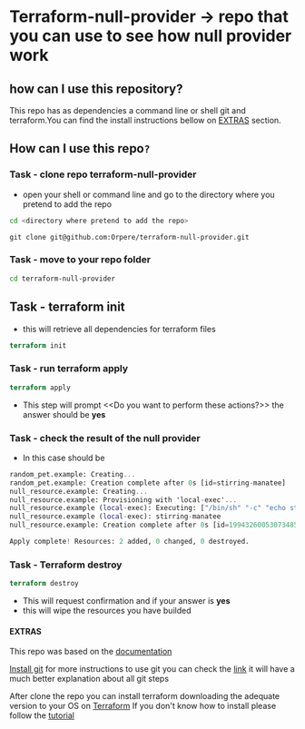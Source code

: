 # Terraform-null-provider -> repo that you can use to see how null provider work

## how can I use this repository?

This repo has as dependencies a command line or shell git and terraform.You can find the install instructions bellow on [EXTRAS](#extras) section.

## How can I use this repo`?`

### Task - clone repo terraform-null-provider

- open your shell or command line and go to the directory where you pretend to add the repo

```bash
cd <directory where pretend to add the repo>
```

```git
git clone git@github.com:Orpere/terraform-null-provider.git
```

### Task - move to your repo folder

```bash
cd terraform-null-provider
```
## Task - terraform init

- this will retrieve all dependencies for terraform files

```terraform
terraform init
```

### Task - run terraform apply

```terraform
terraform apply
```

- This step will prompt <<Do you want to perform these actions?>>
  the answer should be **yes** 

 

### Task - check the result of the null provider

- In this case should be

```terraform 
random_pet.example: Creating...
random_pet.example: Creation complete after 0s [id=stirring-manatee]
null_resource.example: Creating...
null_resource.example: Provisioning with 'local-exec'...
null_resource.example (local-exec): Executing: ["/bin/sh" "-c" "echo stirring-manatee"]
null_resource.example (local-exec): stirring-manatee
null_resource.example: Creation complete after 0s [id=1994326005307348540]

Apply complete! Resources: 2 added, 0 changed, 0 destroyed.
```

### Task - Terraform destroy

```terraform
terraform destroy
```

- This will request confirmation and if your answer is **yes**
- this will wipe the resources you have builded

#### EXTRAS

This repo was based on the [documentation](https://www.terraform.io/docs/providers/null/index.html)

[Install git](https://gist.github.com/derhuerst/1b15ff4652a867391f03#file-intro-md)
for more instructions to use git you can check the [link](https://rogerdudler.github.io/git-guide/) it will have a much better explanation about all git steps

After clone the repo you can install terraform downloading the adequate version to your OS on [Terraform](https://www.terraform.io/downloads.html)
If you don't know how to install please follow the [tutorial](https://learn.hashicorp.com/terraform/getting-started/install.html)